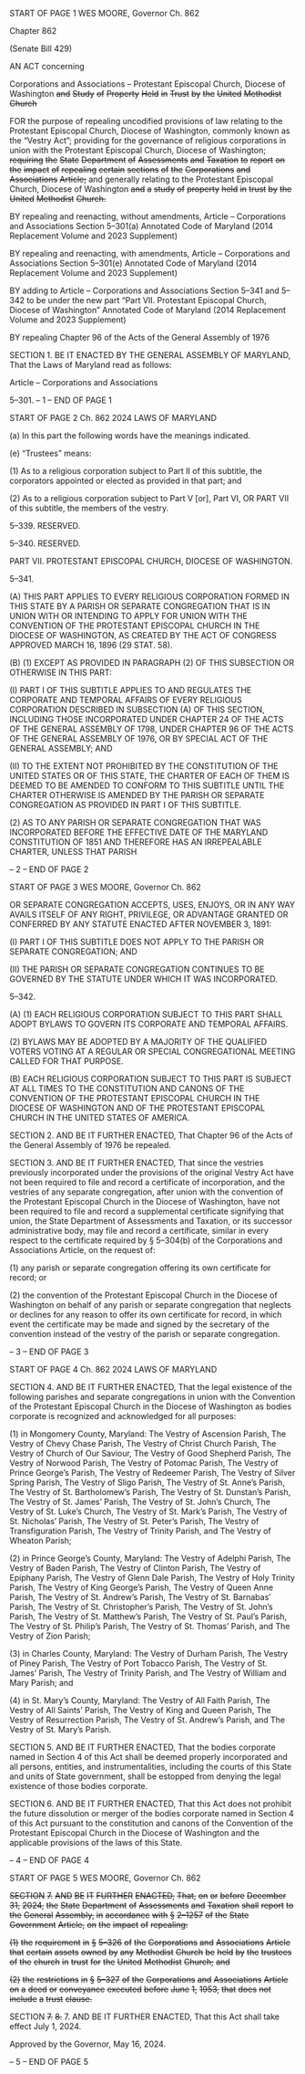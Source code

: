 START OF PAGE 1
WES MOORE, Governor Ch. 862

Chapter 862

(Senate Bill 429)

AN ACT concerning

Corporations and Associations – Protestant Episcopal Church, Diocese of
Washington ~~and~~ ~~Study~~ ~~of~~ ~~Property~~ ~~Held~~ ~~in~~ ~~Trust~~ ~~by~~ ~~the~~ ~~United~~ ~~Methodist~~
~~Church~~

FOR the purpose of repealing uncodified provisions of law relating to the Protestant
Episcopal Church, Diocese of Washington, commonly known as the “Vestry Act”;
providing for the governance of religious corporations in union with the Protestant
Episcopal Church, Diocese of Washington; ~~requiring~~ ~~the~~ ~~State~~ ~~Department~~ ~~of~~
~~Assessments~~ ~~and~~ ~~Taxation~~ ~~to~~ ~~report~~ ~~on~~ ~~the~~ ~~impact~~ ~~of~~ ~~repealing~~ ~~certain~~ ~~sections~~ ~~of~~
~~the~~ ~~Corporations~~ ~~and~~ ~~Associations~~ ~~Article;~~ and generally relating to the Protestant
Episcopal Church, Diocese of Washington ~~and~~ ~~a~~ ~~study~~ ~~of~~ ~~property~~ ~~held~~ ~~in~~ ~~trust~~ ~~by~~
~~the~~ ~~United~~ ~~Methodist~~ ~~Church.~~

BY repealing and reenacting, without amendments,
Article – Corporations and Associations
Section 5–301(a)
Annotated Code of Maryland
(2014 Replacement Volume and 2023 Supplement)

BY repealing and reenacting, with amendments,
Article – Corporations and Associations
Section 5–301(e)
Annotated Code of Maryland
(2014 Replacement Volume and 2023 Supplement)

BY adding to
Article – Corporations and Associations
Section 5–341 and 5–342 to be under the new part “Part VII. Protestant Episcopal
Church, Diocese of Washington”
Annotated Code of Maryland
(2014 Replacement Volume and 2023 Supplement)

BY repealing
Chapter 96 of the Acts of the General Assembly of 1976

SECTION 1. BE IT ENACTED BY THE GENERAL ASSEMBLY OF MARYLAND,
That the Laws of Maryland read as follows:

Article – Corporations and Associations

5–301.
– 1 –
END OF PAGE 1

START OF PAGE 2
Ch. 862 2024 LAWS OF MARYLAND

(a) In this part the following words have the meanings indicated.

(e) “Trustees” means:

(1) As to a religious corporation subject to Part II of this subtitle, the
corporators appointed or elected as provided in that part; and

(2) As to a religious corporation subject to Part V [or], Part VI, OR PART
VII of this subtitle, the members of the vestry.

5–339. RESERVED.

5–340. RESERVED.

PART VII. PROTESTANT EPISCOPAL CHURCH, DIOCESE OF WASHINGTON.

5–341.

(A) THIS PART APPLIES TO EVERY RELIGIOUS CORPORATION FORMED IN
THIS STATE BY A PARISH OR SEPARATE CONGREGATION THAT IS IN UNION WITH OR
INTENDING TO APPLY FOR UNION WITH THE CONVENTION OF THE PROTESTANT
EPISCOPAL CHURCH IN THE DIOCESE OF WASHINGTON, AS CREATED BY THE ACT
OF CONGRESS APPROVED MARCH 16, 1896 (29 STAT. 58).

(B) (1) EXCEPT AS PROVIDED IN PARAGRAPH (2) OF THIS SUBSECTION
OR OTHERWISE IN THIS PART:

(I) PART I OF THIS SUBTITLE APPLIES TO AND REGULATES THE
CORPORATE AND TEMPORAL AFFAIRS OF EVERY RELIGIOUS CORPORATION
DESCRIBED IN SUBSECTION (A) OF THIS SECTION, INCLUDING THOSE
INCORPORATED UNDER CHAPTER 24 OF THE ACTS OF THE GENERAL ASSEMBLY OF
1798, UNDER CHAPTER 96 OF THE ACTS OF THE GENERAL ASSEMBLY OF 1976, OR
BY SPECIAL ACT OF THE GENERAL ASSEMBLY; AND

(II) TO THE EXTENT NOT PROHIBITED BY THE CONSTITUTION
OF THE UNITED STATES OR OF THIS STATE, THE CHARTER OF EACH OF THEM IS
DEEMED TO BE AMENDED TO CONFORM TO THIS SUBTITLE UNTIL THE CHARTER
OTHERWISE IS AMENDED BY THE PARISH OR SEPARATE CONGREGATION AS
PROVIDED IN PART I OF THIS SUBTITLE.

(2) AS TO ANY PARISH OR SEPARATE CONGREGATION THAT WAS
INCORPORATED BEFORE THE EFFECTIVE DATE OF THE MARYLAND CONSTITUTION
OF 1851 AND THEREFORE HAS AN IRREPEALABLE CHARTER, UNLESS THAT PARISH

– 2 –
END OF PAGE 2

START OF PAGE 3
WES MOORE, Governor Ch. 862

OR SEPARATE CONGREGATION ACCEPTS, USES, ENJOYS, OR IN ANY WAY AVAILS
ITSELF OF ANY RIGHT, PRIVILEGE, OR ADVANTAGE GRANTED OR CONFERRED BY
ANY STATUTE ENACTED AFTER NOVEMBER 3, 1891:

(I) PART I OF THIS SUBTITLE DOES NOT APPLY TO THE PARISH
OR SEPARATE CONGREGATION; AND

(II) THE PARISH OR SEPARATE CONGREGATION CONTINUES TO
BE GOVERNED BY THE STATUTE UNDER WHICH IT WAS INCORPORATED.

5–342.

(A) (1) EACH RELIGIOUS CORPORATION SUBJECT TO THIS PART SHALL
ADOPT BYLAWS TO GOVERN ITS CORPORATE AND TEMPORAL AFFAIRS.

(2) BYLAWS MAY BE ADOPTED BY A MAJORITY OF THE QUALIFIED
VOTERS VOTING AT A REGULAR OR SPECIAL CONGREGATIONAL MEETING CALLED
FOR THAT PURPOSE.

(B) EACH RELIGIOUS CORPORATION SUBJECT TO THIS PART IS SUBJECT AT
ALL TIMES TO THE CONSTITUTION AND CANONS OF THE CONVENTION OF THE
PROTESTANT EPISCOPAL CHURCH IN THE DIOCESE OF WASHINGTON AND OF THE
PROTESTANT EPISCOPAL CHURCH IN THE UNITED STATES OF AMERICA.

SECTION 2. AND BE IT FURTHER ENACTED, That Chapter 96 of the Acts of the
General Assembly of 1976 be repealed.

SECTION 3. AND BE IT FURTHER ENACTED, That since the vestries previously
incorporated under the provisions of the original Vestry Act have not been required to file
and record a certificate of incorporation, and the vestries of any separate congregation, after
union with the convention of the Protestant Episcopal Church in the Diocese of
Washington, have not been required to file and record a supplemental certificate signifying
that union, the State Department of Assessments and Taxation, or its successor
administrative body, may file and record a certificate, similar in every respect to the
certificate required by § 5–304(b) of the Corporations and Associations Article, on the
request of:

(1) any parish or separate congregation offering its own certificate for
record; or

(2) the convention of the Protestant Episcopal Church in the Diocese of
Washington on behalf of any parish or separate congregation that neglects or declines for
any reason to offer its own certificate for record, in which event the certificate may be made
and signed by the secretary of the convention instead of the vestry of the parish or separate
congregation.

– 3 –
END OF PAGE 3

START OF PAGE 4
Ch. 862 2024 LAWS OF MARYLAND

SECTION 4. AND BE IT FURTHER ENACTED, That the legal existence of the
following parishes and separate congregations in union with the Convention of the
Protestant Episcopal Church in the Diocese of Washington as bodies corporate is recognized
and acknowledged for all purposes:

(1) in Mongomery County, Maryland: The Vestry of Ascension Parish, The
Vestry of Chevy Chase Parish, The Vestry of Christ Church Parish, The Vestry of Church
of Our Saviour, The Vestry of Good Shepherd Parish, The Vestry of Norwood Parish, The
Vestry of Potomac Parish, The Vestry of Prince George’s Parish, The Vestry of Redeemer
Parish, The Vestry of Silver Spring Parish, The Vestry of Sligo Parish, The Vestry of St.
Anne’s Parish, The Vestry of St. Bartholomew’s Parish, The Vestry of St. Dunstan’s Parish,
The Vestry of St. James’ Parish, The Vestry of St. John’s Church, The Vestry of St. Luke’s
Church, The Vestry of St. Mark’s Parish, The Vestry of St. Nicholas’ Parish, The Vestry of
St. Peter’s Parish, The Vestry of Transfiguration Parish, The Vestry of Trinity Parish, and
The Vestry of Wheaton Parish;

(2) in Prince George’s County, Maryland: The Vestry of Adelphi Parish,
The Vestry of Baden Parish, The Vestry of Clinton Parish, The Vestry of Epiphany Parish,
The Vestry of Glenn Dale Parish, The Vestry of Holy Trinity Parish, The Vestry of King
George’s Parish, The Vestry of Queen Anne Parish, The Vestry of St. Andrew’s Parish, The
Vestry of St. Barnabas’ Parish, The Vestry of St. Christopher’s Parish, The Vestry of St.
John’s Parish, The Vestry of St. Matthew’s Parish, The Vestry of St. Paul’s Parish, The
Vestry of St. Philip’s Parish, The Vestry of St. Thomas’ Parish, and The Vestry of Zion
Parish;

(3) in Charles County, Maryland: The Vestry of Durham Parish, The
Vestry of Piney Parish, The Vestry of Port Tobacco Parish, The Vestry of St. James’ Parish,
The Vestry of Trinity Parish, and The Vestry of William and Mary Parish; and

(4) in St. Mary’s County, Maryland: The Vestry of All Faith Parish, The
Vestry of All Saints’ Parish, The Vestry of King and Queen Parish, The Vestry of
Resurrection Parish, The Vestry of St. Andrew’s Parish, and The Vestry of St. Mary’s
Parish.

SECTION 5. AND BE IT FURTHER ENACTED, That the bodies corporate named
in Section 4 of this Act shall be deemed properly incorporated and all persons, entities, and
instrumentalities, including the courts of this State and units of State government, shall
be estopped from denying the legal existence of those bodies corporate.

SECTION 6. AND BE IT FURTHER ENACTED, That this Act does not prohibit the
future dissolution or merger of the bodies corporate named in Section 4 of this Act pursuant
to the constitution and canons of the Convention of the Protestant Episcopal Church in the
Diocese of Washington and the applicable provisions of the laws of this State.

– 4 –
END OF PAGE 4

START OF PAGE 5
WES MOORE, Governor Ch. 862

~~SECTION~~ ~~7.~~ ~~AND~~ ~~BE~~ ~~IT~~ ~~FURTHER~~ ~~ENACTED,~~ ~~That,~~ ~~on~~ ~~or~~ ~~before~~ ~~December~~ ~~31,~~
~~2024,~~ ~~the~~ ~~State~~ ~~Department~~ ~~of~~ ~~Assessments~~ ~~and~~ ~~Taxation~~ ~~shall~~ ~~report~~ ~~to~~ ~~the~~ ~~General~~
~~Assembly,~~ ~~in~~ ~~accordance~~ ~~with~~ ~~§~~ ~~2–1257~~ ~~of~~ ~~the~~ ~~State~~ ~~Government~~ ~~Article,~~ ~~on~~ ~~the~~ ~~impact~~ ~~of~~
~~repealing:~~

~~(1)~~ ~~the~~ ~~requirement~~ ~~in~~ ~~§~~ ~~5–326~~ ~~of~~ ~~the~~ ~~Corporations~~ ~~and~~ ~~Associations~~ ~~Article~~
~~that~~ ~~certain~~ ~~assets~~ ~~owned~~ ~~by~~ ~~any~~ ~~Methodist~~ ~~Church~~ ~~be~~ ~~held~~ ~~by~~ ~~the~~ ~~trustees~~ ~~of~~ ~~the~~ ~~church~~
~~in~~ ~~trust~~ ~~for~~ ~~the~~ ~~United~~ ~~Methodist~~ ~~Church;~~ ~~and~~

~~(2)~~ ~~the~~ ~~restrictions~~ ~~in~~ ~~§~~ ~~5–327~~ ~~of~~ ~~the~~ ~~Corporations~~ ~~and~~ ~~Associations~~ ~~Article~~
~~on~~ ~~a~~ ~~deed~~ ~~or~~ ~~conveyance~~ ~~executed~~ ~~before~~ ~~June~~ ~~1,~~ ~~1953,~~ ~~that~~ ~~does~~ ~~not~~ ~~include~~ ~~a~~ ~~trust~~ ~~clause.~~

SECTION ~~7.~~ ~~8.~~ 7. AND BE IT FURTHER ENACTED, That this Act shall take effect
July 1, 2024.

Approved by the Governor, May 16, 2024.

– 5 –
END OF PAGE 5